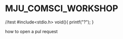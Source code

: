 # MJU_COMSCI_WORKSHOP


//test
#include<stdio.h>
  void(){
    printf("?");
  }

how to open a pul request
